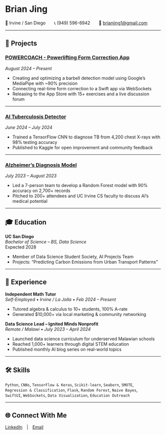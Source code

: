 # Brian Jing

📍 Irvine / San Diego  📞 (949) 596-6942  📧 brianjing1@gmail.com  

---

## 🚀 Projects

### [POWERCOACH - Powerlifting Form Correction App](#)
*August 2024 – Present*  
- Creating and optimizing a barbell detection model using Google’s MediaPipe with ~90% precision  
- Connecting real-time form correction to a Swift app via WebSockets  
- Releasing to the App Store with 15+ exercises and a live discussion forum  

---

### [AI Tuberculosis Detector](#)
*June 2024 – July 2024*  
- Trained a TensorFlow CNN to diagnose TB from 4,200 chest X-rays with 98% testing accuracy  
- Published to Kaggle for open improvement and community feedback  

---

### [Alzheimer’s Diagnosis Model](#)
*July 2023 – August 2023*  
- Led a 7-person team to develop a Random Forest model with 90% accuracy on 2,700+ records  
- Pitched to 200+ attendees and UC Irvine CS faculty to discuss AI’s medical potential  

---

## 🎓 Education

**UC San Diego**  
*Bachelor of Science – BS, Data Science*  
Expected 2028  
- Member of Data Science Student Society, AI Projects Team  
- Projects: “Predicting Carbon Emissions from Urban Transport Patterns”

---

## 💼 Experience

**Independent Math Tutor**  
*Self-Employed • Irvine / La Jolla • Feb 2024 – Present*  
- Tutored algebra & calculus to 10+ students, 100% A-rate  
- Generated $10,000+ via local marketing & community networking  

**Data Science Lead – Ignited Minds Nonprofit**  
*Remote / Malawi • July 2023 – April 2024*  
- Launched data science curriculum for underserved Malawian schools  
- Reached 1,000+ learners through digital STEM education  
- Published monthly AI blog series on real-world topics  

---

## 🛠 Skills

`Python`, `CNNs`, `TensorFlow & Keras`, `Scikit-learn`, `Seaborn`, `SMOTE`,  
`Regression & Classification`, `Flask`, `Random Forest`, `Naive Bayes`,  
`SwiftUI`, `WebSockets`, `Data Visualization`, `Education Outreach`

---

## 🌐 Connect With Me

[LinkedIn](https://www.linkedin.com/in/brian-jing-70a37425b/) | [Email](mailto:brian)

